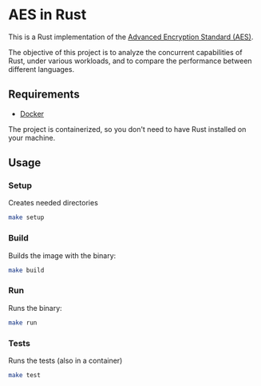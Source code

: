 # AES in Rust

This is a Rust implementation of the [Advanced Encryption Standard (AES)](https://nvlpubs.nist.gov/nistpubs/fips/nist.fips.197.pdf).

The objective of this project is to analyze the concurrent capabilities of Rust, under various workloads, and to compare the performance between different languages.

## Requirements

- [Docker](https://www.docker.com/)

The project is containerized, so you don't need to have Rust installed on your machine.

## Usage

### Setup

Creates needed directories

```bash
make setup
```

### Build

Builds the image with the binary:
```bash
make build
```

### Run

Runs the binary:
```bash
make run
```

### Tests

Runs the tests (also in a container)
```bash
make test
```
